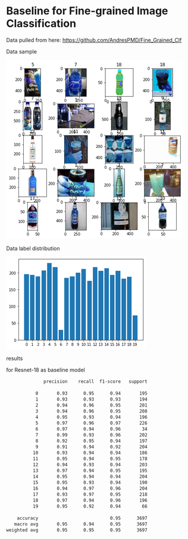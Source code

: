 # Baseline for Fine-grained Image Classification

Data pulled from here: https://github.com/AndresPMD/Fine_Grained_Clf

Data sample
<p align="left">
            <img src="imgs/data.png" alt="data"/>
</p> 

Data label distribution
<p align="left">
            <img src="imgs/data_distribution.png" alt="data distribution"/>
</p> 

results

for Resnet-18 as baseline model

```
              precision    recall  f1-score   support

           0       0.93      0.95      0.94       195
           1       0.93      0.93      0.93       194
           2       0.94      0.96      0.95       201
           3       0.94      0.96      0.95       208
           4       0.95      0.93      0.94       196
           5       0.97      0.96      0.97       226
           6       0.97      0.94      0.96        34
           7       0.99      0.93      0.96       202
           8       0.92      0.95      0.94       197
           9       0.91      0.94      0.92       204
          10       0.93      0.94      0.94       186
          11       0.95      0.94      0.95       178
          12       0.94      0.93      0.94       203
          13       0.97      0.94      0.95       195
          14       0.95      0.94      0.94       204
          15       0.95      0.93      0.94       190
          16       0.94      0.97      0.96       204
          17       0.93      0.97      0.95       218
          18       0.97      0.94      0.96       196
          19       0.95      0.92      0.94        66

    accuracy                           0.95      3697
   macro avg       0.95      0.94      0.95      3697
weighted avg       0.95      0.95      0.95      3697


```
